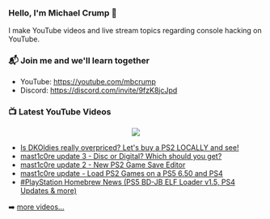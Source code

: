 ### Hello, I'm Michael Crump 👋

I make YouTube videos and live stream topics regarding console hacking on YouTube. 

### 📬 Join me and we'll learn together

- YouTube: https://youtube.com/mbcrump
- Discord: https://discord.com/invite/9fzK8jcJpd

### 📺 Latest YouTube Videos

<div align="center">

[<img src="https://img.shields.io/badge/-Subscribe-red?style=for-the-badge&logo=youtube&logoColor=white"/>](https://www.youtube.com/c/mbcrump?sub_confirmation=1)

</div>

<!-- YOUTUBE:START -->
- [Is DKOldies really overpriced? Let&#39;s buy a PS2 LOCALLY  and see!](https://www.youtube.com/watch?v=JH0u49CGtZo)
- [mast1c0re update 3 - Disc or Digital? Which should you get?](https://www.youtube.com/watch?v=ONiJAATJrok)
- [mast1c0re update 2 - New PS2 Game Save Editor](https://www.youtube.com/watch?v=nK1eUXsqemg)
- [mast1c0re update - Load PS2 Games on a PS5 6.50 and PS4](https://www.youtube.com/watch?v=jaKgxfsD5nM)
- [#PlayStation Homebrew News &lpar;PS5 BD-JB ELF Loader v1.5, PS4 Updates &amp; more&rpar;](https://www.youtube.com/watch?v=cZX6GqkGdLI)
<!-- YOUTUBE:END -->

➡️ [more videos...](https://youtube.com/mbcrump)


